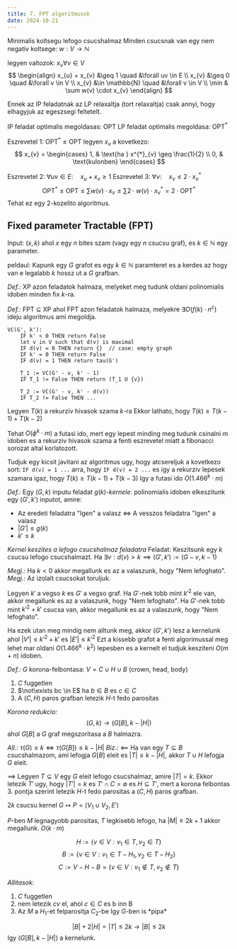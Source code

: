 ```yaml
---
title: 7. FPT algoritmusok
date: 2024-10-21
---
```


Minimalis koltsegu lefogo csucshalmaz
Minden csucsnak van egy nem negativ koltsege: $w : V \to \mathbb{N}$

legyen valtozok: $x_{v}  \forall v \in V$
$$
\begin{align}
x_{u} + x_{v} &\geq 1 \quad &\forall uv \in E \\
x_{v} &\geq 0 \quad &\forall v \in V \\
x_{v} &\in \mathbb{N} \quad &\forall v \in V \\
\min & \sum w(v) \cdot x_{v}
\end{align}
$$

Ennek az IP feladatnak az LP relaxaltja (tort relaxaltja) csak annyi, hogy elhagyjuk az egeszsegi feltetelt.

IP feladat optimalis megoldasas: $\text{OPT}$
LP feladat optimalis megoldasa: $\text{OPT}^{*}$

Eszrevetel 1: $\text{OPT}^{*} \leq \text{OPT}$
legyen $x_{v}$ a kovetkezo:
$$
x_{v} = \begin{cases}
1,  & \text{ha } x^{*}_{v} \geq \frac{1}{2} \\
0,  & \text{kulonben}
\end{cases}
$$

Eszrevetel 2: $\forall uv \in E: \quad x_{u} + x_{v} \geq 1$
Eszrevetel 3: $\forall v: \quad x_{v} \leq 2 \cdot x_{v}^{*}$
$$
\text{OPT}^{*} \leq \text{OPT} \leq \sum w(v) \cdot x_{v} \leq \sum 2 \cdot w(v) \cdot x_{v}^{*} = 2 \cdot \text{OPT}^{*}
$$
Tehat ez egy $2$-kozelito algoritmus.

## Fixed parameter Tractable (FPT)
Input: $(x, k)$ ahol $x$ egy $n$ bites szam (vagy egy $n$ csucsu graf), es $k \in \mathbb{N}$  egy parameter.

peldaul: Kapunk egy $G$ grafot es egy $k \in \mathbb{N}$ paramteret es a kerdes az hogy van e legalabb $k$ hossz ut a $G$ grafban.

*Def.:* XP azon feladatok halmaza, melyeket meg tudunk oldani polinomialis idoben minden fix $k$-ra.

*Def.:* FPT $\subseteq$ XP ahol FPT azon feladatok halmaza, melyekre $\exists O(f(k) \cdot n^{c})$ ideju algoritmus ami megoldja.

```
VC(G', k'):
	IF k' < 0 THEN return False
	let v in V such that d(v) is maximal
	IF d(v) = 0 THEN return {}  // case: empty graph
	IF k' = 0 THEN return False
	IF d(v) = 1 THEN return tau(G')
	
	T_1 := VC(G' - v, k' - 1)
	IF T_1 != False THEN return (T_1 U {v})
	
	T_2 := VC(G' - v, k' - d(v))
	IF T_2 != False THEN ...
```

Legyen $T(k)$ a rekurziv hivasok szama $k$-ra
Ekkor lathato, hogy $T(k) \geq T(k-1) + T(k-2)$

Tehat $O(\phi ^{k} \cdot m)$  a futasi ido, mert egy lepest minding meg tudunk csinalni $m$ idoben es a rekurziv hivasok szama a fenti eszrevetel miatt a fibonacci sorozat altal korlatozott.

Tudjuk egy kicsit javitani az algoritmus ugy, hogy atcsereljuk a kovetkezo sort: `IF d(v) = 1 ...` arra, hogy `IF d(v) = 2 ...` es igy a rekurziv lepesek szamara igaz, hogy $T(k) \geq T(k - 1)  + T(k-3)$
Igy a futasi ido $O(1.466^{k} \cdot m)$


*Def.:* Egy $(G, k)$ inputu feladat $g(k)$*-kernele*:
polinomialis idoben elkeszitunk egy $(G', k')$ inputot, amire:
- Az eredeti feladatra "Igen" a valasz $\iff$ A vesszos feladatra "Igen" a valasz
- $\lvert G' \rvert \leq g(k)$
- $k' \leq k$


*Kernel keszites a lefogo csucshalmaz feladatra*
Feladat: Keszitsunk egy $k$ csucsu lefogo csucshalmazt.
Ha $\exists v : d(v) > k \implies (G', k') := (G - v, k - 1)$ 

*Megj.:* Ha $k<0$ akkor megallunk es az a valaszunk, hogy "Nem lefoghato".
*Megj.:* Az izolalt csucsokat toruljuk.

Legyen $k'$ a vegso $k$ es $G'$ a vegso graf.
Ha $G'$-nek tobb mint $k'^{2}$ ele van, akkor megallunk es az a valaszunk, hogy "Nem lefoghato".
Ha $G'$-nek tobb mint $k'^{2} + k'$ csucsa van, akkor megallunk es az a valaszunk, hogy "Nem lefoghato".

Ha ezek utan meg mindig nem alltunk meg, akkor $(G', k')$ lesz a kernelunk ahol $\lvert V' \rvert \leq k'^{2} + k'$ es $\lvert E' \rvert \leq k'^{2}$
Ezt a kissebb grafot a fenti algorimussal meg lehet mar oldani $O(1.466^{k} \cdot k^{2})$ lepesben es a kernelt el tudjuk kesziteni $O(m + n)$ idoben.


*Def.:* $G$ korona-felbontasa: $V = C \cup H \cup B$ (crown, head, body)
1. $C$ fuggetlen
2. $\not\exists bc \in E$ ha $b \in B$ es $c \in C$
3. A $(C, H)$ paros grafban letezik $H$-t fedo parositas

*Korona redukcio:*
$$
(G, k) \to (G[B], k - \lvert H \rvert )
$$
ahol $G[B]$ a $G$ graf megszoritasa a $B$ halmazra.

*All.:* $\tau(G) \leq k \iff \tau(G[B]) \leq k - \lvert H \rvert$
*Biz.:*
$\impliedby$ Ha van egy $T \subseteq B$ csucshalmazom, ami lefogja $G[B]$ eleit es $\lvert T \rvert \leq k - \lvert H \rvert$, akkor $T \cup H$ lefogja $G$ eleit.

$\implies$ Legyen $T \subseteq V$ egy $G$ eleit lefogo csucshalmaz, amire $\lvert T \rvert = k$.
Ekkor letezik $T'$ ugy, hogy $\lvert T' \rvert = k$ es $T' \cap C = \emptyset$ es $H \subseteq T'$, mert a korona felbontas 3. pontja szerint letezik $H$-t fedo parositas a $(C, H)$ paros grafban.


$2k$ csucsu kernel
$G \mapsto P = (V_{1} \cup V_{2}, E')$

$P$-ben $M$ legnagyobb parositas, $T$ legkisebb lefogo, ha $\lvert M \rvert \geq 2k + 1$ akkor megallunk. $O(k \cdot m)$

$$
H := \{ v \in V : v_{1} \in T, v_{2} \in T \}
$$
$$
B := \{ v \in V : v_{1} \in T - H_{1}, v_{2} \in T - H_{2} \}
$$
$$
C := V - H - B = \{ v \in V : v_{1} \not\in T, v_{2} \not\in T \}
$$

*Allitasok:*
1. $C$ fuggetlen
2. nem letezik $cv$ el, ahol $c \in C$ es b inn B
3. Az $M$ a $H_{1}$-et felparositja $C_{2}$-be
Igy $G$-ben is \*pipa\*

$$
\lvert B \rvert  + 2 \lvert H \rvert = \lvert T \rvert \leq 2k \to \lvert B \rvert \leq 2k
$$
Igy $(G[B], k - \lvert H \rvert)$ a kernelunk.






